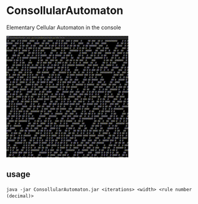 # ConsollularAutomaton
Elementary Cellular Automaton in the console

![rule30](https://github.com/Barbo24/ConsollularAutomaton/blob/master/rule30.gif)

## usage
```java -jar ConsollularAutomaton.jar <iterations> <width> <rule number (decimal)>```
